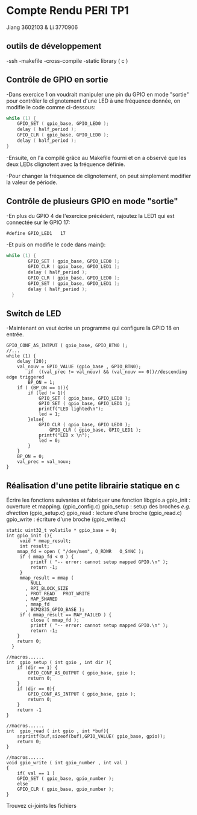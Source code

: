Compte Rendu PERI TP1
===================
Jiang 3602103 & Li 3770906

outils de développement
--------------------------
-ssh
-makefile 
-cross-compile
-static library ( c )

Contrôle de GPIO en sortie
--------------------------
-Dans exercice 1 on voudrait manipuler une pin du GPIO en mode "sortie" pour contrôler le clignotement d'une LED à une fréquence donnée, on modifie le code comme ci-dessous:
```c
while (1) {
    GPIO_SET ( gpio_base, GPIO_LED0 );    
    delay ( half_period );
    GPIO_CLR ( gpio_base, GPIO_LED0 );  
    delay ( half_period );
}
```

-Ensuite, on l'a compilé grâce au Makefile fourni et on a observé que les deux LEDs clignotent avec la fréquence définie.

-Pour changer la fréquence de clignotement, on peut simplement modifier la valeur de période.


Contrôle de plusieurs GPIO en mode "sortie"
-------------------------------------------

-En plus du GPIO 4 de l'exercice précédent, rajoutez la LED1 qui est connectée sur le GPIO 17:

```
#define GPIO_LED1   17
```
-Et puis on modifie le code dans main():
```c
while (1) {
        GPIO_SET ( gpio_base, GPIO_LED0 );    
        GPIO_CLR ( gpio_base, GPIO_LED1 );
        delay ( half_period );
        GPIO_CLR ( gpio_base, GPIO_LED0 ); 
        GPIO_SET ( gpio_base, GPIO_LED1 );  
        delay ( half_period );
  }
```

Switch de LED
--------------------------------------

-Maintenant on veut écrire un programme qui configure la GPIO 18 en entrée.

```    
GPIO_CONF_AS_INTPUT ( gpio_base, GPIO_BTN0 );
//...
while (1) {
	delay (20);
	val_nouv = GPIO_VALUE (gpio_base , GPIO_BTN0);
        if  ((val_prec != val_nouv) && (val_nouv == 0))//descending edge triggered
		BP_ON = 1;
	if ( (BP_ON == 1)){
		if (led != 1){
			GPIO_SET ( gpio_base, GPIO_LED0 );
        	GPIO_SET ( gpio_base, GPIO_LED1 );
			printf("LED lighted\n");
			led = 1;
		}else{
			GPIO_CLR ( gpio_base, GPIO_LED0 );
        		GPIO_CLR ( gpio_base, GPIO_LED1 );
			printf("LED x \n");
			led = 0;		
		} 
    }
    BP_ON = 0; 
	val_prec = val_nouv;
} 
```
Réalisation d'une petite librairie statique en c
----------------------------------
Écrire les fonctions suivantes et fabriquer une fonction libgpio.a
   gpio_init : ouverture et mapping. (gpio_config.c)
   gpio_setup : setup des broches *e.g. direction* (gpio_setup.c)
   gpio_read : lecture d'une broche (gpio_read.c)
   gpio_write : écriture d'une broche (gpio_write.c)
```
static uint32_t volatile * gpio_base = 0;
int gpio_init (){
     void * mmap_result;
     int result;
    mmap_fd = open ( "/dev/mem", O_RDWR   O_SYNC );
     if ( mmap_fd < 0 ) {
         printf ( "-- error: cannot setup mapped GPIO.\n" );
         return -1;
     }
     mmap_result = mmap (
         NULL
       , RPI_BLOCK_SIZE
       , PROT_READ   PROT_WRITE
       , MAP_SHARED
       , mmap_fd
       , BCM2835_GPIO_BASE );
     if ( mmap_result == MAP_FAILED ) {
         close ( mmap_fd );
         printf ( "-- error: cannot setup mapped GPIO.\n" );
         return -1;
    }
    return 0;
  }
```
```
//macros......
int  gpio_setup ( int gpio , int dir ){
    if (dir == 1) {
	    GPIO_CONF_AS_OUTPUT ( gpio_base, gpio );
	    return 0;
    }
    if (dir == 0){
	    GPIO_CONF_AS_INTPUT ( gpio_base, gpio );
	    return 0;
    }
    return -1
}
```
```
//macros......
int  gpio_read ( int gpio , int *buf){
    snprintf(buf,sizeof(buf),GPIO_VALUE( gpio_base, gpio));
    return 0;
}
```
```
//macros......
void gpio_write ( int gpio_number , int val )
{
    if( val == 1 )
	GPIO_SET ( gpio_base, gpio_number );
    else
	GPIO_CLR ( gpio_base, gpio_number );
}
```


Trouvez ci-joints les fichiers
